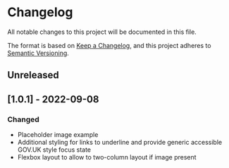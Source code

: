 # Changelog

All notable changes to this project will be documented in this file.

The format is based on [Keep a Changelog](https://keepachangelog.com/en/1.0.0/), and this project adheres to [Semantic Versioning](https://semver.org/spec/v2.0.0.html).

## Unreleased

## [1.0.1] - 2022-09-08

### Changed

- Placeholder image example
- Additional styling for links to underline and provide generic accessible GOV.UK style focus state
- Flexbox layout to allow to two-column layout if image present
